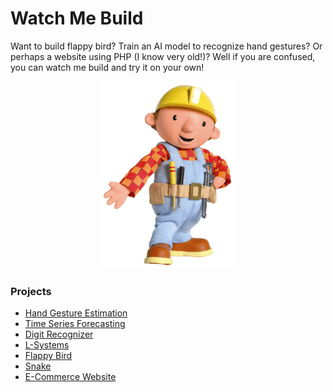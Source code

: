 # Watch Me Build

Want to build flappy bird? Train an AI model to recognize hand gestures? Or perhaps a website using PHP (I know very old!)? Well if you are confused, you can watch me build and try it on your own!

<p align="center"><img src="assets/bob-the-builder.png" height=300px></p>

### Projects

*	[Hand Gesture Estimation](Hand%20Gesture%20Estimation/)
*	[Time Series Forecasting](Time%20Series%20Forecasting/)
*	[Digit Recognizer](Digit%20Recognizer/)
*	[L-Systems](L-Systems/)
*	[Flappy Bird](Flappy%20Bird/)
*	[Snake](Snake/)
*	[E-Commerce Website](E-Commerce%20Website/)